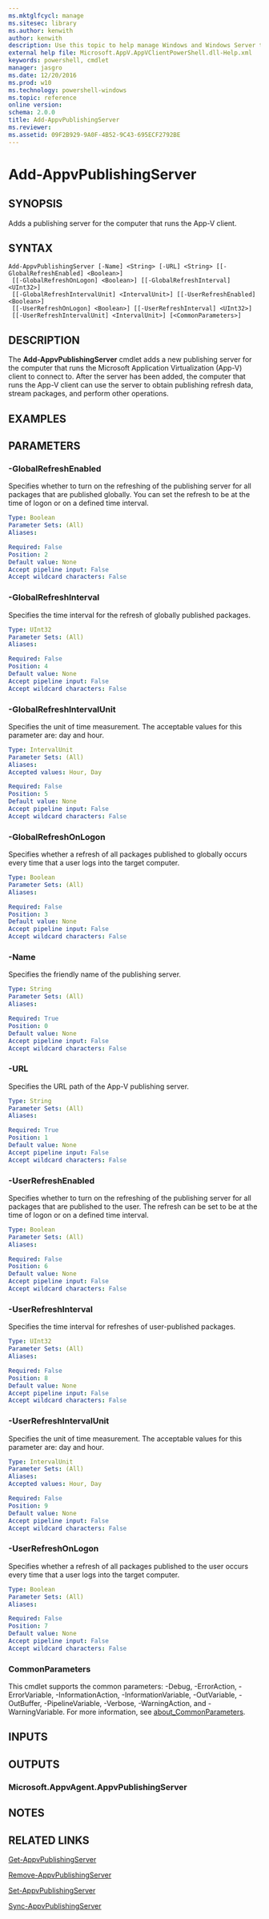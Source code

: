 ```yaml
---
ms.mktglfcycl: manage
ms.sitesec: library
ms.author: kenwith
author: kenwith
description: Use this topic to help manage Windows and Windows Server technologies with Windows PowerShell.
external help file: Microsoft.AppV.AppVClientPowerShell.dll-Help.xml
keywords: powershell, cmdlet
manager: jasgro
ms.date: 12/20/2016
ms.prod: w10
ms.technology: powershell-windows
ms.topic: reference
online version: 
schema: 2.0.0
title: Add-AppvPublishingServer
ms.reviewer:
ms.assetid: 09F2B929-9A0F-4B52-9C43-695ECF2792BE
---
```


# Add-AppvPublishingServer

## SYNOPSIS
Adds a publishing server for the computer that runs the App-V client.

## SYNTAX

```
Add-AppvPublishingServer [-Name] <String> [-URL] <String> [[-GlobalRefreshEnabled] <Boolean>]
 [[-GlobalRefreshOnLogon] <Boolean>] [[-GlobalRefreshInterval] <UInt32>]
 [[-GlobalRefreshIntervalUnit] <IntervalUnit>] [[-UserRefreshEnabled] <Boolean>]
 [[-UserRefreshOnLogon] <Boolean>] [[-UserRefreshInterval] <UInt32>]
 [[-UserRefreshIntervalUnit] <IntervalUnit>] [<CommonParameters>]
```

## DESCRIPTION
The **Add-AppvPublishingServer** cmdlet adds a new publishing server for the computer that runs the Microsoft Application Virtualization (App-V) client to connect to.
After the server has been added, the computer that runs the App-V client can use the server to obtain publishing refresh data, stream packages, and perform other operations.

## EXAMPLES

## PARAMETERS

### -GlobalRefreshEnabled
Specifies whether to turn on the refreshing of the publishing server for all packages that are published globally.
You can set the refresh to be at the time of logon or on a defined time interval.

```yaml
Type: Boolean
Parameter Sets: (All)
Aliases: 

Required: False
Position: 2
Default value: None
Accept pipeline input: False
Accept wildcard characters: False
```

### -GlobalRefreshInterval
Specifies the time interval for the refresh of globally published packages.

```yaml
Type: UInt32
Parameter Sets: (All)
Aliases: 

Required: False
Position: 4
Default value: None
Accept pipeline input: False
Accept wildcard characters: False
```

### -GlobalRefreshIntervalUnit
Specifies the unit of time measurement.
The acceptable values for this parameter are: day and hour.

```yaml
Type: IntervalUnit
Parameter Sets: (All)
Aliases: 
Accepted values: Hour, Day

Required: False
Position: 5
Default value: None
Accept pipeline input: False
Accept wildcard characters: False
```

### -GlobalRefreshOnLogon
Specifies whether a refresh of all packages published to globally occurs every time that a user logs into the target computer.

```yaml
Type: Boolean
Parameter Sets: (All)
Aliases: 

Required: False
Position: 3
Default value: None
Accept pipeline input: False
Accept wildcard characters: False
```

### -Name
Specifies the friendly name of the publishing server.

```yaml
Type: String
Parameter Sets: (All)
Aliases: 

Required: True
Position: 0
Default value: None
Accept pipeline input: False
Accept wildcard characters: False
```

### -URL
Specifies the URL path of the App-V publishing server.

```yaml
Type: String
Parameter Sets: (All)
Aliases: 

Required: True
Position: 1
Default value: None
Accept pipeline input: False
Accept wildcard characters: False
```

### -UserRefreshEnabled
Specifies whether to turn on the refreshing of the publishing server for all packages that are published to the user.
The refresh can be set to be at the time of logon or on a defined time interval.

```yaml
Type: Boolean
Parameter Sets: (All)
Aliases: 

Required: False
Position: 6
Default value: None
Accept pipeline input: False
Accept wildcard characters: False
```

### -UserRefreshInterval
Specifies the time interval for refreshes of user-published packages.

```yaml
Type: UInt32
Parameter Sets: (All)
Aliases: 

Required: False
Position: 8
Default value: None
Accept pipeline input: False
Accept wildcard characters: False
```

### -UserRefreshIntervalUnit
Specifies the unit of time measurement.
The acceptable values for this parameter are: day and hour.

```yaml
Type: IntervalUnit
Parameter Sets: (All)
Aliases: 
Accepted values: Hour, Day

Required: False
Position: 9
Default value: None
Accept pipeline input: False
Accept wildcard characters: False
```

### -UserRefreshOnLogon
Specifies whether a refresh of all packages published to the user occurs every time that a user logs into the target computer.

```yaml
Type: Boolean
Parameter Sets: (All)
Aliases: 

Required: False
Position: 7
Default value: None
Accept pipeline input: False
Accept wildcard characters: False
```

### CommonParameters
This cmdlet supports the common parameters: -Debug, -ErrorAction, -ErrorVariable, -InformationAction, -InformationVariable, -OutVariable, -OutBuffer, -PipelineVariable, -Verbose, -WarningAction, and -WarningVariable. For more information, see [about_CommonParameters](http://go.microsoft.com/fwlink/?LinkID=113216).

## INPUTS

## OUTPUTS

### Microsoft.AppvAgent.AppvPublishingServer

## NOTES

## RELATED LINKS

[Get-AppvPublishingServer](./Get-AppvPublishingServer.md)

[Remove-AppvPublishingServer](./Remove-AppvPublishingServer.md)

[Set-AppvPublishingServer](./Set-AppvPublishingServer.md)

[Sync-AppvPublishingServer](./Sync-AppvPublishingServer.md)
